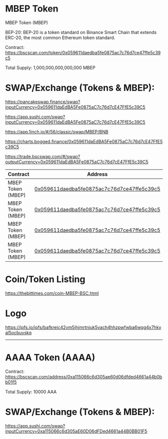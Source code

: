 # MBEP Token

MBEP Token (MBEP)

BEP-20: BEP-20 is a token standard on Binance Smart Chain that extends ERC-20, the most common Ethereum token standard.

Contract: https://bscscan.com/token/0x059611daedba5fe0875ac7c76d7ce47ffe5c39c5

Total Supply: 1,000,000,000,000,000 MBEP

# SWAP/Exchange (Tokens & MBEP): 

https://pancakeswap.finance/swap?inputCurrency=0x059611daEdBA5Fe0875aC7c76d7cE47FfE5c39C5

https://app.sushi.com/swap?inputCurrency=0x059611daEdBA5Fe0875aC7c76d7cE47FfE5c39C5

https://app.1inch.io/#/56/classic/swap/MBEP/BNB

https://charts.bogged.finance/0x059611daEdBA5Fe0875aC7c76d7cE47FfE5c39C5

https://trade.bscswap.com/#/swap?outputCurrency=0x059611daEdBA5Fe0875aC7c76d7cE47FfE5c39C5

| Contract  | Address |
| ------------- | ------------- |
| MBEP Token (MBEP) | [0x059611daedba5fe0875ac7c76d7ce47ffe5c39c5](https://bscscan.com/token/0x059611daedba5fe0875ac7c76d7ce47ffe5c39c5) |
| MBEP Token (MBEP) | [0x059611daedba5fe0875ac7c76d7ce47ffe5c39c5](https://bscscan.com/address/0x059611daedba5fe0875ac7c76d7ce47ffe5c39c5)|
| MBEP Token (MBEP) | [0x059611daedba5fe0875ac7c76d7ce47ffe5c39c5](https://bscscan.com/token/0x059611daedba5fe0875ac7c76d7ce47ffe5c39c5) |
| MBEP Token (MBEP) | [0x059611daedba5fe0875ac7c76d7ce47ffe5c39c5](https://bscscan.com/address/0x059611daedba5fe0875ac7c76d7ce47ffe5c39c5)|

# Coin/Token Listing

https://thebittimes.com/coin-MBEP-BSC.html

# Logo

https://ipfs.io/ipfs/bafkreic42vm5jhjmrtnjuk5vach4hhzpwfwba6wqg4x7hkyal5ocbuyskq

-----------------------------------------------------------------------------------------
# AAAA Token (AAAA)

Contract: https://bscscan.com/address/0xa115066c6d305ae60d06dfded4661a44b0bb01f5

Total Supply: 10000 AAA

# SWAP/Exchange (Tokens & MBEP): 

https://app.sushi.com/swap?inputCurrency=0xa115066c6d305aE60D06dFDed4661a44B0BB01F5
